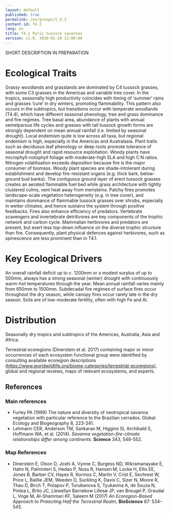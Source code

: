 ```yaml
---
layout: default
published: true
permalink: /en/groups/t_4_2
content-id: T4.2
lang: en
title: T4.2 Pyric tussock savannas
version: v1.0, 2020-01-20 12:00:00
---
```


SHORT DESCRIPTION IN PREPARATION

# Ecological Traits
 
 Grassy woodlands and grasslands are dominated by C4 tussock grasses, with some C3 grasses in the Americas and variable tree cover. In the tropics, seasonally high productivity coincides with timing of ‘summer’ rains and grasses ‘cure’ in dry winters, promoting flammability. This pattern also occurs in the subtropics, but transitions occur with temperate woodlands (T4.4), which have different seasonal phenology, tree and grass dominance and fire regimes. Tree basal area, abundance of plants with annual semelparous life cycles and grasses with tall tussock growth forms are strongly dependent on mean annual rainfall (i.e. limited by seasonal drought). Local endemism quite is low across all taxa, but regional endemism is high, especially in the Americas and Australasia. Plant traits such as deciduous leaf phenology or deep roots promote tolerance of seasonal drought and rapid resource exploitation. Woody plants have microphyll-notophyll foliage with moderate-high SLA and high C:N ratios. Nitrogen volatilisation exceeds deposition because fire is the major consumer of biomass. Woody plant species are shade-intolerant during establishment and develop fire-resistant organs (e.g. thick bark, below-ground bud banks). The contiguous ground layer of erect tussock grasses creates an aerated flammable fuel bed while grass architecture with tightly clustered culms, vent heat away from meristems. Patchy fires promotes landscape-scale vegetation heterogeneity (e.g. in tree cover), and maintains dominance of flammable tussock grasses over shrubs, especially in wetter climates, and hence sustains the system through positive feedbacks.  Fires also enhance efficiency of predators. Vertebrate scavengers and invertebrate detritivores are key components of the trophic network and carbon cycle. Mammalian herbivores and predators are present, but exert less top-down influence on the diverse trophic structure than fire. Consequently, plant physical defences against herbivores, such as spinescence are less prominent than in T4.1.
 
# Key Ecological Drivers
 
An overall rainfall deficit up to c. 1200mm or a modest surplus of up to 500mm, always has a strong seasonal (winter) drought with continuously warm-hot temperatures through the year. Mean annual rainfall varies mainly from 650mm to 1500mm. Subdecadal fire regimes of surface fires occur throughout the dry season, while canopy fires occur rarely late in the dry season. Soils are of low-moderate fertility, often with high Fe and Al.
 
# Distribution
 
Seasonally dry tropics and subtropics of the Americas, Australia, Asia and Africa.

Terrestrial ecoregions (Dinerstein et al. 2017) containing major or minor occurrences of each ecosystem functional group were identified by consulting available ecoregion descriptions (https://www.worldwildlife.org/biome-categories/terrestrial-ecoregions), global and regional reviews, maps of relevant ecosystems, and experts.

## References

### Main references
* Furley PA (1999) The nature and diversity of neotropical savanna vegetation with particular reference to the Brazilian cerrados. Global Ecology and Biogeography 8, 223-241.
* Lehmann CER, Anderson TM, Sankaran M, Higgins SI, Archibald S, Hoffmann WA, et al. (2014). *Savanna vegetation-fire-climate relationships differ among continents*. **Science** 343, 548-552. 

### Map References
* Dinerstein E, Olson D, Joshi A, Vynne C, Burgess ND, Wikramanayake E, Hahn N, Palminteri S, Hedao P, Noss R, Hansen M, Locke H, Ellis EE, Jones B, Barber CV, Hayes R, Kormos C, Martin V, Crist E, Sechrest W, Price L, Baillie JEM, Weeden D, Suckling K, Davis C, Sizer N, Moore R, Thau D, Birch T, Potapov P, Turubanova S, Tyukavina A, de Souza N, Pintea L, Brito JC, Llewellyn Barnekow Lillesø JP, van Breugel P, Graudal L, Voge M, Al-Shammari KF, Saleem M (2017) *An Ecoregion-Based Approach to Protecting Half the Terrestrial Realm*, **BioScience** 67: 534–545.

